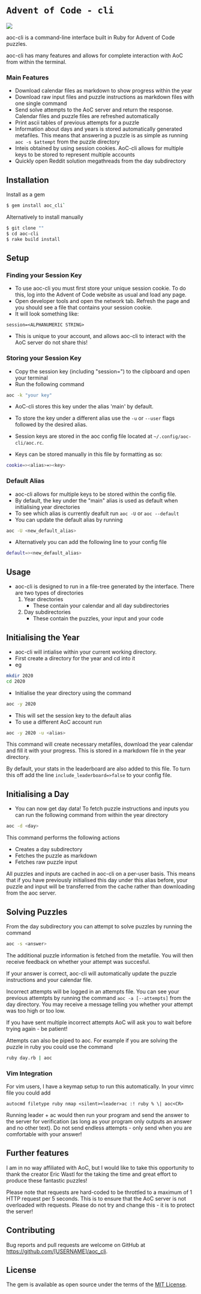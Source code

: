 # `Advent of Code - cli`

![](https://github.com/apexatoll/aoc-files/blob/master/demo.gif)

aoc-cli is a command-line interface built in Ruby for Advent of Code puzzles.

aoc-cli has many features and allows for complete interaction with AoC from within the terminal.

### Main Features
- Download calendar files as markdown to show progress within the year
- Download raw input files and puzzle instructions as markdown files with one single command
- Send solve attempts to the AoC server and return the response. Calendar files and puzzle files are refreshed automatically
- Print ascii tables of previous attempts for a puzzle
- Information about days and years is stored automatically generated metafiles. This means that answering a puzzle is as simple as running `aoc -s $attempt` from the puzzle directory
- Inteis obtained by using session cookies. AoC-cli allows for multiple keys to be stored to represent multiple accounts
- Quickly open Reddit solution megathreads from the day subdirectory


## Installation

Install as a gem

```bash
$ gem install aoc_cli`
```

Alternatively to install manually

```bash
$ git clone ""
$ cd aoc-cli
$ rake build install
```

## Setup

### Finding your Session Key

- To use aoc-cli you must first store your unique session cookie. To do this, log into the Advent of Code website as usual and load any page. 
- Open developer tools and open the network tab. Refresh the page and you should see a file that contains your session cookie.
- It will look something like:

```
session=<ALPHANUMERIC STRING>
```

- This is unique to your account, and allows aoc-cli to interact with the AoC server do not share this!


### Storing your Session Key

- Copy the session key (including "session=") to the clipboard and open your terminal
- Run the following command

```bash
aoc -k "your key" 

```

- AoC-cli stores this key under the alias 'main' by default. 
- To store the key under a different alias use the `-u` or `--user` flags followed by the desired alias.
- Session keys are stored in the aoc config file located at `~/.config/aoc-cli/aoc.rc`.

- Keys can be stored manually in this file by formatting as so:

```bash
cookie=><alias>=><key>
```

### Default Alias

- aoc-cli allows for multiple keys to be stored within the config file. 
- By default, the key under the "main" alias is used as default when initialising year directories
- To see which alias is currently deafult run `aoc -U` or `aoc --default`
- You can update the default alias by running 

```bash
aoc -U <new_default_alias>
```

- Alternatively you can add the following line to your config file

```bash
default=><new_default_alias>
```

## Usage

- aoc-cli is designed to run in a file-tree generated by the interface. There are two types of directories
	1. Year directories
		- These contain your calendar and all day subdirectories
	2. Day subdirectories
		- These contain the puzzles, your input and your code


## Initialising the Year

- aoc-cli will intialise within your current working directory.
- First create a directory for the year and cd into it
- eg

```bash
mkdir 2020
cd 2020
```
- Initialise the year directory using the command 

```bash
aoc -y 2020
```

- This will set the session key to the default alias
- To use a different AoC account run

```bash
aoc -y 2020 -u <alias>
```

This command will create necessary metafiles, download the year calendar and fill it with your progress. This is stored in a markdown file in the year directory.

By default, your stats in the leaderboard are also added to this file. To turn this off add the line `include_leaderboard=>false` to your config file.



## Initialising a Day

- You can now get day data! To fetch puzzle instructions and inputs you can run the following command from within the year directory
```bash
aoc -d <day>
```

This command performs the following actions

- Creates a day subdirectory
- Fetches the puzzle as markdown
- Fetches raw puzzle input

All puzzles and inputs are cached in aoc-cli on a per-user basis. 
This means that if you have previously initialised this day under this alias before, your puzzle and input will be transferred from the cache rather than downloading from the aoc server.


## Solving Puzzles

From the day subdirectory you can attempt to solve puzzles by running the command 

```bash
aoc -s <answer>
```




The additional puzzle information is fetched from the metafile. You will then receive feedback on whether your attempt was succesful. 

If your answer is correct, aoc-cli will automatically update the puzzle instructions and your calendar file.

Incorrect attempts will be logged in an attempts file. You can see your previous attemtpts by running the command `aoc -a [--attempts]` from the day directory. You may receive a message telling you whether your attempt was too high or too low.

If you have sent multiple incorrect attempts AoC will ask you to wait before trying again - be patient!

Attempts can also be piped to aoc. For example if you are solving the puzzle in ruby you could use the command

```bash
ruby day.rb | aoc
```


### Vim Integration

For vim users, I have a keymap setup to run this automatically. In your vimrc file you could add 

```vim
autocmd filetype ruby nmap <silent><leader>ac :! ruby % \| aoc<CR>
```

Running leader + ac would then run your program and send the answer to the server for verification (as long as your program only outputs an answer and no other text). Do not send endless attempts - only send when you are comfortable with your answer!
 

## Further features


I am in no way affiliated with AoC, but I would like to take this opportunity to thank the creator Eric Wastl for the taking the time and great effort to produce these fantastic puzzles!


Please note that requests are hard-coded to be throttled to a maximum of 1 HTTP request per 5 seconds. This is to ensure that the AoC server is not overloaded with requests. Please do not try and change this - it is to protect the server!

## Contributing

Bug reports and pull requests are welcome on GitHub at https://github.com/[USERNAME]/aoc_cli.

## License

The gem is available as open source under the terms of the [MIT License](https://opensource.org/licenses/MIT).
